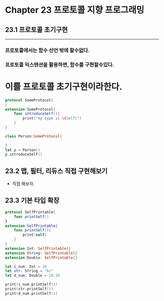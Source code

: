 # Chapter 23 프로토콜 지향 프로그래밍

## 23.1 프로토콜 초기구현
---
### 프로토콜에서는 함수 선언 밖에 할수없다.

### 프로토콜 익스텐션을 활용하면, 함수를 구현할수있다.

# 이를 프로토콜 초기구현이라한다.
~~~swift
protocol SomeProtocol{
}
extension SomeProtocol{
    func introduceSelf(){
        print("my type is \(Self)")
    }
}

class Person:SomeProtocol{
    
}
let p = Person()
p.introduceSelf()
~~~


## 23.2 맵, 필터, 리듀스 직접 구현해보기
- 직접 해보자.
## 23.3 기본 타입 확장
~~~swift
protocol SelfPrintable{
    func printSelf()
}
extension SelfPrintable{
    func printSelf(){
        print(self)
    }
}
extension Int: SelfPrintable{}
extension String: SelfPrintable{}
extension Double: SelfPrintable{}

let i_num: Int = 10
let str: String = "hi"
let d_num: Double = 10.10

print(i_num.printSelf())
print(str.printSelf())
print(d_num.printSelf())
~~~

